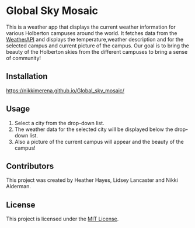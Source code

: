 # Global Sky Mosaic

This is a weather app that displays the current weather information for various Holberton campuses around the world. It fetches data from the [WeatherAPI](https://www.weatherapi.com/) and displays the temperature,weather description and for the selected campus and current picture of the campus. Our goal is to bring the beauty of the Holberton skies from the different campuses to bring a sense of community!



## Installation
 https://nikkimerena.github.io/Global_sky_mosaic/


## Usage

1. Select a city from the drop-down list.
2. The weather data for the selected city will be displayed below the drop-down list.
3. Also a picture of the current campus will appear and the beauty of the campus!

## Contributors

This project was created by Heather Hayes, Lidsey Lancaster and Nikki Alderman.

## License

This project is licensed under the [MIT License](https://opensource.org/licenses/MIT).
